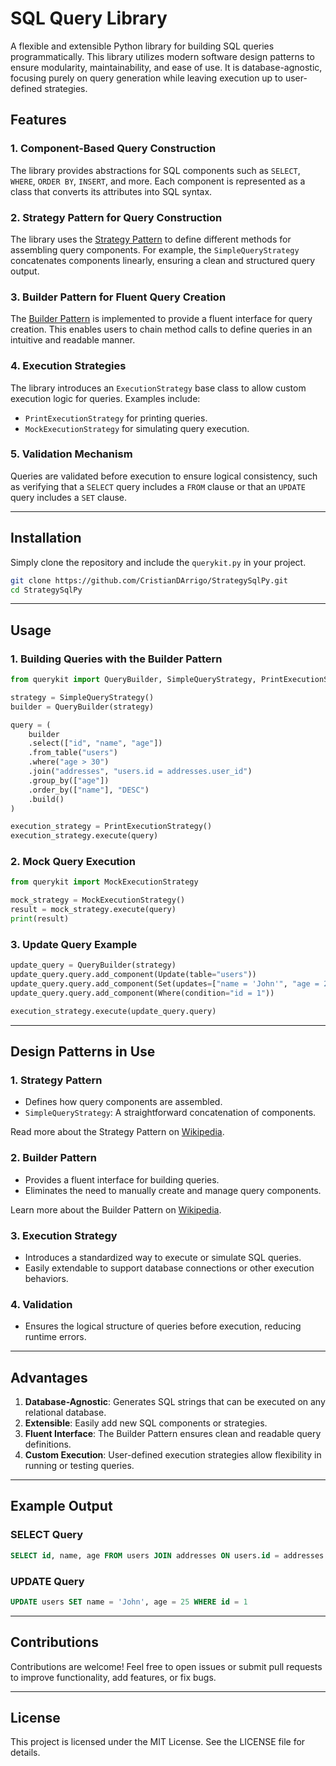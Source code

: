 # SQL Query Library

A flexible and extensible Python library for building SQL queries programmatically. This library utilizes modern software design patterns to ensure modularity, maintainability, and ease of use. It is database-agnostic, focusing purely on query generation while leaving execution up to user-defined strategies.

## Features

### 1. **Component-Based Query Construction**
The library provides abstractions for SQL components such as `SELECT`, `WHERE`, `ORDER BY`, `INSERT`, and more. Each component is represented as a class that converts its attributes into SQL syntax.

### 2. **Strategy Pattern for Query Construction**
The library uses the [Strategy Pattern](https://en.wikipedia.org/wiki/Strategy_pattern) to define different methods for assembling query components. For example, the `SimpleQueryStrategy` concatenates components linearly, ensuring a clean and structured query output.

### 3. **Builder Pattern for Fluent Query Creation**
The [Builder Pattern](https://en.wikipedia.org/wiki/Builder_pattern) is implemented to provide a fluent interface for query creation. This enables users to chain method calls to define queries in an intuitive and readable manner.

### 4. **Execution Strategies**
The library introduces an `ExecutionStrategy` base class to allow custom execution logic for queries. Examples include:
- `PrintExecutionStrategy` for printing queries.
- `MockExecutionStrategy` for simulating query execution.

### 5. **Validation Mechanism**
Queries are validated before execution to ensure logical consistency, such as verifying that a `SELECT` query includes a `FROM` clause or that an `UPDATE` query includes a `SET` clause.

---

## Installation

Simply clone the repository and include the `querykit.py` in your project.

```bash
git clone https://github.com/CristianDArrigo/StrategySqlPy.git
cd StrategySqlPy
```

---

## Usage

### **1. Building Queries with the Builder Pattern**

```python
from querykit import QueryBuilder, SimpleQueryStrategy, PrintExecutionStrategy

strategy = SimpleQueryStrategy()
builder = QueryBuilder(strategy)

query = (
    builder
    .select(["id", "name", "age"])
    .from_table("users")
    .where("age > 30")
    .join("addresses", "users.id = addresses.user_id")
    .group_by(["age"])
    .order_by(["name"], "DESC")
    .build()
)

execution_strategy = PrintExecutionStrategy()
execution_strategy.execute(query)
```

### **2. Mock Query Execution**

```python
from querykit import MockExecutionStrategy

mock_strategy = MockExecutionStrategy()
result = mock_strategy.execute(query)
print(result)
```

### **3. Update Query Example**

```python
update_query = QueryBuilder(strategy)
update_query.query.add_component(Update(table="users"))
update_query.query.add_component(Set(updates=["name = 'John'", "age = 25"]))
update_query.query.add_component(Where(condition="id = 1"))

execution_strategy.execute(update_query.query)
```

---

## Design Patterns in Use

### 1. **Strategy Pattern**
- Defines how query components are assembled.
- `SimpleQueryStrategy`: A straightforward concatenation of components.

Read more about the Strategy Pattern on [Wikipedia](https://en.wikipedia.org/wiki/Strategy_pattern).

### 2. **Builder Pattern**
- Provides a fluent interface for building queries.
- Eliminates the need to manually create and manage query components.

Learn more about the Builder Pattern on [Wikipedia](https://en.wikipedia.org/wiki/Builder_pattern).

### 3. **Execution Strategy**
- Introduces a standardized way to execute or simulate SQL queries.
- Easily extendable to support database connections or other execution behaviors.

### 4. **Validation**
- Ensures the logical structure of queries before execution, reducing runtime errors.

---

## Advantages

1. **Database-Agnostic**: Generates SQL strings that can be executed on any relational database.
2. **Extensible**: Easily add new SQL components or strategies.
3. **Fluent Interface**: The Builder Pattern ensures clean and readable query definitions.
4. **Custom Execution**: User-defined execution strategies allow flexibility in running or testing queries.

---

## Example Output

### **SELECT Query**
```sql
SELECT id, name, age FROM users JOIN addresses ON users.id = addresses.user_id WHERE age > 30 GROUP BY age ORDER BY name DESC
```

### **UPDATE Query**
```sql
UPDATE users SET name = 'John', age = 25 WHERE id = 1
```

---

## Contributions

Contributions are welcome! Feel free to open issues or submit pull requests to improve functionality, add features, or fix bugs.

---

## License

This project is licensed under the MIT License. See the LICENSE file for details.
